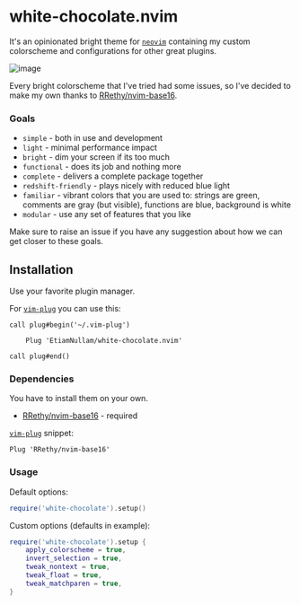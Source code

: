 # white-chocolate.nvim

It's an opinionated bright theme for [`neovim`](https://neovim.io) containing my custom colorscheme and configurations for other great plugins.

![image](https://user-images.githubusercontent.com/10875340/172979919-9a9ad2fb-e0b7-45b5-ac5d-606a6f62219a.png)

Every bright colorscheme that I've tried had some issues, so I've decided to make my own thanks to [RRethy/nvim-base16](https://github.com/RRethy/nvim-base16).

### Goals

- `simple` - both in use and development
- `light` - minimal performance impact
- `bright` - dim your screen if its too much
- `functional` - does its job and nothing more
- `complete` - delivers a complete package together
- `redshift-friendly` - plays nicely with reduced blue light
- `familiar` - vibrant colors that you are used to: strings are green, comments are gray (but visible), functions are blue, background is white
- `modular` - use any set of features that you like

Make sure to raise an issue if you have any suggestion about how we can get closer to these goals. 

## Installation

Use your favorite plugin manager.

For [`vim-plug`](https://github.com/junegunn/vim-plug) you can use this:

```vim
call plug#begin('~/.vim-plug')

    Plug 'EtiamNullam/white-chocolate.nvim'

call plug#end()
```

### Dependencies

You have to install them on your own.

- [RRethy/nvim-base16](https://github.com/RRethy/nvim-base16) - required

[`vim-plug`](https://github.com/junegunn/vim-plug) snippet:

```vim
Plug 'RRethy/nvim-base16'
```

### Usage

Default options:

```lua
require('white-chocolate').setup()
```

Custom options (defaults in example):

```lua
require('white-chocolate').setup {
    apply_colorscheme = true,
    invert_selection = true,
    tweak_nontext = true,
    tweak_float = true,
    tweak_matchparen = true,
}
```
